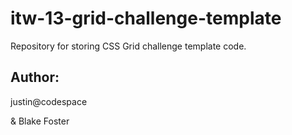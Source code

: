 # itw-13-grid-challenge-template

Repository for storing CSS Grid challenge template code.

## Author:

justin@codespace

& Blake Foster


